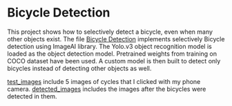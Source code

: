 # Bicycle Detection

This project shows how to selectively detect a bicycle, even when many other objects exist. 
The file [Bicycle Detection](Bicycle_Detection.ipynb) implements selectively Bicycle detection
using ImageAI library.
The Yolo.v3 object recognition model is loaded as the object detection model. Pretrained weights from training on COCO dataset have been used. A custom model is then built to detect only 
bicycles instead of detecting other objects as well.

[test_images](test_images) include 5 images of cycles that I clicked with my phone camera.
[detected_images](detected_images) includes the images after the bicycles were detected in them.
